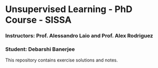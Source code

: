# Unsupervised Learning - PhD Course - SISSA
### Instructors: Prof. Alessandro Laio and Prof. Alex Rodriguez
### Student: Debarshi Banerjee

This repository contains exercise solutions and notes.
